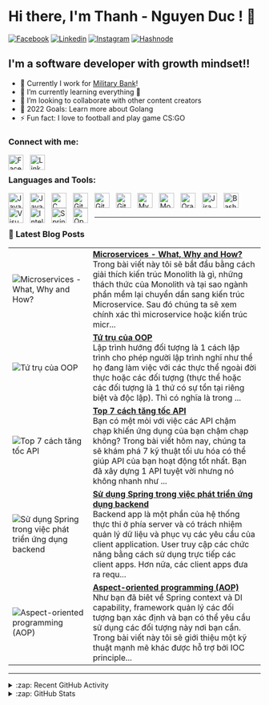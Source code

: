# Hi there, I'm Thanh - Nguyen Duc ! 👋 
[![Facebook](https://img.shields.io/badge/Facebook-1877F2?style=for-the-badge&logo=facebook&logoColor=white)][facebook]
[![Linkedin](https://img.shields.io/badge/LinkedIn-0077B5?style=for-the-badge&logo=linkedin&logoColor=white)][linkedin]
[![Instagram](https://img.shields.io/badge/Instagram-E4405F?style=for-the-badge&logo=instagram&logoColor=white)][instagram]
[![Hashnode](https://img.shields.io/badge/Hashnode-2962FF?style=for-the-badge&logo=hashnode&logoColor=white)][hashnode]


## I'm a software developer with growth mindset!!

- 🔭 Currently I work for [Military Bank][militarybank]!
- 🌱 I’m currently learning everything 🤣
- 👯 I’m looking to collaborate with other content creators
- 🥅 2022 Goals: Learn more about Golang
- ⚡ Fun fact: I love to football and play game CS:GO

### Connect with me:

[<img align="left" alt="Facebook" width="30px" src="https://cdn.jsdelivr.net/gh/devicons/devicon/icons/facebook/facebook-original.svg" style="padding-right:10px;" />][facebook]
&nbsp;&nbsp;
[<img align="left" alt="Linkedin" width="30px" src="https://cdn.jsdelivr.net/gh/devicons/devicon/icons/linkedin/linkedin-original.svg" style="padding-right:10px;" />][linkedin]


### Languages and Tools:

[<img align="left" alt="Java" width="30px" src="https://cdn.jsdelivr.net/gh/devicons/devicon/icons/java/java-original.svg" style="padding-right:10px;" />][java]
[<img align="left" alt="JavaScript" width="30px" src="https://cdn.jsdelivr.net/gh/devicons/devicon/icons/javascript/javascript-original.svg" style="padding-right:10px;" />][javascript]
[<img align="left" alt="C" width="30px" src="https://cdn.jsdelivr.net/gh/devicons/devicon/icons/c/c-original.svg" style="padding-right:10px;" />][c++]
[<img align="left" alt="Git" width="30px" src="https://cdn.jsdelivr.net/gh/devicons/devicon/icons/git/git-original.svg" style="padding-right:10px;" />][git]
[<img align="left" alt="GitHub" width="30px" src="https://cdn.jsdelivr.net/gh/devicons/devicon/icons/github/github-original.svg" style="padding-right:10px;" />][github]
[<img align="left" alt="GitLab" width="30px" src="https://cdn.jsdelivr.net/gh/devicons/devicon/icons/gitlab/gitlab-original.svg" style="padding-right:10px;" />][gitlab]
[<img align="left" alt="MySQL" width="30px" src="https://cdn.jsdelivr.net/gh/devicons/devicon/icons/mysql/mysql-original.svg" style="padding-right:10px;" />][mysql]
[<img align="left" alt="MongoDB" width="30px" src="https://cdn.jsdelivr.net/gh/devicons/devicon/icons/mongodb/mongodb-original.svg" style="padding-right:10px;" />][mongodb]
[<img align="left" alt="Oracle" width="30px" src="https://cdn.jsdelivr.net/gh/devicons/devicon/icons/oracle/oracle-original.svg" style="padding-right:10px;" />][oracle]
[<img align="left" alt="Jira" width="30px" src="https://cdn.jsdelivr.net/gh/devicons/devicon/icons/jira/jira-original.svg" style="padding-right:10px;" />][jira]
[<img align="left" alt="Bash" width="30px" src="https://cdn.jsdelivr.net/gh/devicons/devicon/icons/bash/bash-original.svg" style="padding-right:10px;" />][jira]
[<img align="left" alt="Visual Studio Code" width="30px" src="https://cdn.jsdelivr.net/gh/devicons/devicon/icons/vscode/vscode-original.svg" style="padding-right:10px;" />][vscode]
[<img align="left" alt="IntelliJ" width="30px" src="https://cdn.jsdelivr.net/gh/devicons/devicon/icons/intellij/intellij-original.svg" style="padding-right:10px;" />][intellij]
[<img align="left" alt="Spring" width="30px" src="https://cdn.jsdelivr.net/gh/devicons/devicon/icons/spring/spring-original.svg" style="padding-right:10px;" />][spring]
[<img align="left" alt="OpenAPI" width="30px" src="https://avatars3.githubusercontent.com/u/16343502?v=3&s=200" style="padding-right:10px;" />][openapi]

<br />
<br />

---

### 📕 Latest Blog Posts

<!-- HASHNODE_BLOG:START -->
<table><tr><td><img src="https://cdn.hashnode.com/res/hashnode/image/upload/v1714206783131/4f039153-0cf8-4558-a0ac-ccd6e4f988df.jpeg" alt="Microservices - What, Why and How?"></td><td><a href="https://ducthanhnguyen95.hashnode.dev/microservices-what-why-and-how"><strong>Microservices - What, Why and How?</strong></a><br>Trong bài viết này tôi sẽ bắt đầu bằng cách giải thích kiến trúc Monolith là gì, những thách thức của Monolith và tại sao ngành phần mềm lại chuyển dần sang kiến trúc Microservice. Sau đó chúng ta sẽ xem chính xác thì microservice hoặc kiến trúc micr...</td></tr><tr><td><img src="https://cdn.hashnode.com/res/hashnode/image/upload/v1704215853614/0be83156-89f6-4c8d-a91b-a5241f173c1c.png" alt="Tứ trụ của OOP"></td><td><a href="https://ducthanhnguyen95.hashnode.dev/tu-tru-cua-oop"><strong>Tứ trụ của OOP</strong></a><br>Lập trình hướng đối tượng là 1 cách lập trình cho phép người lập trình nghĩ như thể họ đang làm việc với các thực thể ngoài đời thực hoặc các đối tượng (thực thể hoặc các đối tượng là 1 thứ có sự tồn tại riêng biệt và độc lập). Thì có nghĩa là trong ...</td></tr><tr><td><img src="https://cdn.hashnode.com/res/hashnode/image/upload/v1703324201622/5d8f54bb-2dc2-40a5-8539-5a59999b1a3f.png" alt="Top 7 cách tăng tốc API"></td><td><a href="https://ducthanhnguyen95.hashnode.dev/top-7-cach-tang-toc-api"><strong>Top 7 cách tăng tốc API</strong></a><br>Bạn có mệt mỏi với việc các API chậm chạp khiến ứng dụng của bạn chậm chạp không?
Trong bài viết hôm nay, chúng ta sẽ khám phá 7 kỹ thuật tối ưu hóa có thể giúp API của bạn hoạt động tốt nhất.
Bạn đã xây dựng 1 API tuyệt vời nhưng nó không nhanh như ...</td></tr><tr><td><img src="https://cdn.hashnode.com/res/hashnode/image/stock/unsplash/cZr2sgaxy3Q/upload/633abce8b636b1de0e066afc3aa1a54a.jpeg" alt="Sử dụng Spring trong việc phát triển ứng dụng backend"></td><td><a href="https://ducthanhnguyen95.hashnode.dev/su-dung-spring-trong-viec-phat-trien-ung-dung-backend"><strong>Sử dụng Spring trong việc phát triển ứng dụng backend</strong></a><br>Backend app là một phần của hệ thống thực thi ở phía server và có trách nhiệm quản lý dữ liệu và phục vụ các yêu cầu của client application. User truy cập các chức năng bằng cách sử dụng trực tiếp các client apps. Hơn nữa, các client apps đưa ra requ...</td></tr><tr><td><img src="https://cdn.hashnode.com/res/hashnode/image/upload/v1683452016071/ce420f81-8296-4d34-88e3-3cff5a014a6b.png" alt="Aspect-oriented programming (AOP)"></td><td><a href="https://ducthanhnguyen95.hashnode.dev/aspect-oriented-programming-aop"><strong>Aspect-oriented programming (AOP)</strong></a><br>Như bạn đã biêt về Spring context và DI capability, framework quản lý các đối tượng bạn xác định và bạn có thể yêu cầu sử dụng các đối tượng này nơi bạn cần. Trong bài viết này tôi sẽ giới thiệu một kỹ thuật mạnh mẽ khác được hỗ trợ bởi IOC principle...</td></tr></table>
<!-- HASHNODE_BLOG:END -->

---

<details>
  <summary>:zap: Recent GitHub Activity</summary>
  
<!--START_SECTION:activity-->
1. ❌ Closed PR [#1](https://github.com/ducthanhnguyen95/ducthanhnguyen95/pull/1) in [ducthanhnguyen95/ducthanhnguyen95](https://github.com/ducthanhnguyen95/ducthanhnguyen95)
2. 💪 Opened PR [#1](https://github.com/ducthanhnguyen95/ducthanhnguyen95/pull/1) in [ducthanhnguyen95/ducthanhnguyen95](https://github.com/ducthanhnguyen95/ducthanhnguyen95)
<!--END_SECTION:activity-->

</details>

<details>

  <summary>:zap: GitHub Stats</summary>

  <img align="left" alt="ducthanhnguyen95's GitHub Stats" src="https://github-readme-stats-ducthanhnguyen95.vercel.app/api?username=ducthanhnguyen95&show_icons=true&hide_border=true" />

</details>

[militarybank]: https://www.mbbank.com.vn/
[java]: https://www.java.com/en/
[javascript]: https://www.javascript.com/
[c++]: https://www.cprogramming.com/
[git]: https://git-scm.com/
[github]: https://github.com/
[gitlab]: https://about.gitlab.com/
[mysql]: https://www.mysql.com/
[mongodb]: https://www.mongodb.com/
[oracle]: https://www.oracle.com/
[jira]: https://www.atlassian.com/software/jira?&aceid=&adposition=&adgroup=150304258748&campaign=18455429755&creative=639487406296&device=c&keyword=jira&matchtype=e&network=g&placement=&ds_kids=p73361184046&ds_e=GOOGLE&ds_eid=700000001558501&ds_e1=GOOGLE&gclid=Cj0KCQjwt_qgBhDFARIsABcDjOfFQdRdOjdSn5Qd4mtiIciYiYCjOMznt8I8isZFYBxluw45wIyHYrwaAvFPEALw_wcB&gclsrc=aw.ds
[vscode]: https://code.visualstudio.com/
[intellij]: https://www.jetbrains.com/idea/
[spring]: https://spring.io/
[openapi]: https://www.openapis.org/
[facebook]: https://www.facebook.com/thanhnd071095/
[linkedin]: https://www.linkedin.com/in/ducthanhnguyen95
[instagram]: https://www.instagram.com/thanhnd071095/
[hashnode]: https://ducthanhnguyen95.hashnode.dev/
